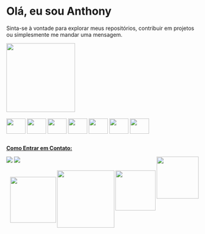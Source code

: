 # Olá, eu sou Anthony
<p>Sinta-se à vontade para explorar meus repositórios, contribuir em projetos ou simplesmente me mandar uma mensagem.</p>
<div>
  <a href="https://github.com/anthonymagalhaes">
  <img height="180em" src="https://github-readme-stats.vercel.app/api?username=anthonymagalhaes&show_icons=true&theme=radical">
  
</div>
<br/>
<div>
  
</div>
<div style="display: inline-block;">
  <img align="center" height="40" width="50" src="https://cdn.jsdelivr.net/gh/devicons/devicon@latest/icons/html5/html5-original.svg" />
  <img align="center" height="40" width="50" src="https://cdn.jsdelivr.net/gh/devicons/devicon@latest/icons/css3/css3-original.svg" />
  <img align="center" height="40" width="50" src="https://cdn.jsdelivr.net/gh/devicons/devicon@latest/icons/javascript/javascript-original.svg"/>
  <img align="center" height="40" width="50" src="https://cdn.jsdelivr.net/gh/devicons/devicon@latest/icons/bootstrap/bootstrap-original.svg" />
  <img align="center" height="40" width="50" src="https://cdn.jsdelivr.net/gh/devicons/devicon@latest/icons/tailwindcss/tailwindcss-original.svg" />
  <img align="center" height="40" width="50" src="https://cdn.jsdelivr.net/gh/devicons/devicon@latest/icons/react/react-original.svg" />
  <img align="center" height="40" width="50" src="https://cdn.jsdelivr.net/gh/devicons/devicon@latest/icons/java/java-original.svg" />
  
  
  
</div>

##

**Como Entrar em Contato:**
<div >
  <a href="mailto:anthonymagalhaesacosta@gmail.com"><img src="https://img.shields.io/badge/Gmail-D14836?style=for-the-badge&logo=gmail&logoColor=white" target="_blank"/></a>
  <a href="https://www.linkedin.com/in/anthony-magalhães"><img src="https://img.shields.io/badge/LinkedIn-0077B5?style=for-the-badge&logo=linkedin&logoColor=white" target="_blank"/></a>
  <img height="110" align="right" src="https://archives.bulbagarden.net/media/upload/9/9a/Spr_B2W2_Red.png" />
  <br/>
  <br/>
  <img height="105" align="right"  src="https://archives.bulbagarden.net/media/upload/2/2b/Spr_5b2_025_m.png" />
  <img height="150" align="right" src="https://archives.bulbagarden.net/media/upload/4/48/Spr_b_5b_006.png" />
  <br/>
  <img height="120" align="right" src="https://archives.bulbagarden.net/media/upload/5/5d/B2W2_Nate_Back.png" />
</div>



